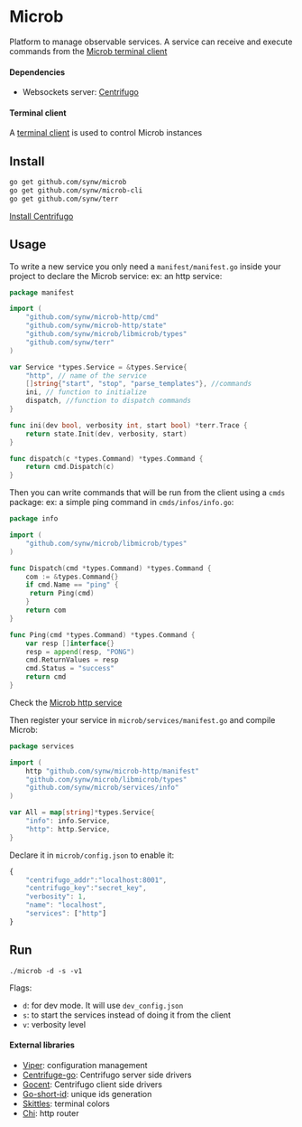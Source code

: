 # Microb

Platform to manage observable services. A service can receive and execute commands from the 
[Microb terminal client](https://github.com/synw/microb-cli)

#### Dependencies

- Websockets server: [Centrifugo](https://github.com/centrifugal/centrifugo)

#### Terminal client

A [terminal client](https://github.com/synw/microb-cli) is used to control Microb instances

## Install

   ```bash
   go get github.com/synw/microb
   go get github.com/synw/microb-cli
   go get github.com/synw/terr
   ```
   
[Install Centrifugo](https://fzambia.gitbooks.io/centrifugal/content/server/start.html)

## Usage

To write a new service you only need a `manifest/manifest.go` inside your project to declare the Microb service: 
ex: an http service:

   ```go
package manifest

import (
	   "github.com/synw/microb-http/cmd"
	   "github.com/synw/microb-http/state"
	   "github.com/synw/microb/libmicrob/types"
	   "github.com/synw/terr"
)

var Service *types.Service = &types.Service{
	   "http", // name of the service
	   []string{"start", "stop", "parse_templates"}, //commands
	   ini, // function to initialize
	   dispatch, //function to dispatch commands
}

func ini(dev bool, verbosity int, start bool) *terr.Trace {
	   return state.Init(dev, verbosity, start)
}

func dispatch(c *types.Command) *types.Command {
	   return cmd.Dispatch(c)
}
   ```
   
Then you can write commands that will be run from the client using a `cmds` package: ex: a simple ping command in 
`cmds/infos/info.go`:

   ```go
package info

import (
	   "github.com/synw/microb/libmicrob/types"
)

func Dispatch(cmd *types.Command) *types.Command {
	   com := &types.Command{}
	   if cmd.Name == "ping" {
	   	return Ping(cmd)
	   }
	   return com
}

func Ping(cmd *types.Command) *types.Command {
	   var resp []interface{}
	   resp = append(resp, "PONG")
	   cmd.ReturnValues = resp
	   cmd.Status = "success"
	   return cmd
}
   ```

Check the [Microb http service](https://github.com/synw/microb-http)

Then register your service in `microb/services/manifest.go` and compile Microb:

   ```go
package services

import (
	   http "github.com/synw/microb-http/manifest"
	   "github.com/synw/microb/libmicrob/types"
	   "github.com/synw/microb/services/info"
)

var All = map[string]*types.Service{
	   "info": info.Service,
	   "http": http.Service,
}
   ```
   
Declare it in `microb/config.json` to enable it:

   ```javascript
{
	   "centrifugo_addr":"localhost:8001",
	   "centrifugo_key":"secret_key",
	   "verbosity": 1,
	   "name": "localhost",
	   "services": ["http"]
}
   ```
   
## Run

   ```
   ./microb -d -s -v1
   ```

Flags:

- `d`: for dev mode. It will use `dev_config.json`
- `s`: to start the services instead of doing it from the client
- `v`: verbosity level

#### External libraries

- [Viper](https://github.com/spf13/viper): configuration management
- [Centrifuge-go](https://github.com/centrifugal/centrifuge-go): Centrifugo server side drivers
- [Gocent](https://github.com/centrifugal/gocent): Centrifugo client side drivers
- [Go-short-id](https://github.com/ventu-io/go-shortid): unique ids generation
- [Skittles](https://godoc.org/github.com/acmacalister/skittles): terminal colors
- [Chi](https://github.com/pressly/chi): http router
